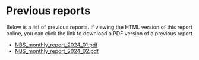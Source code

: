 # Previous reports

Below is a list of previous reports. If viewing the HTML version of this report online, you can click the link to download a PDF version of a previous report
* [NBS_monthly_report_2024_01.pdf](../reports/NBS_monthly_report_2024_01.pdf)
* [NBS_monthly_report_2024_02.pdf](../reports/NBS_monthly_report_2024_02.pdf)

